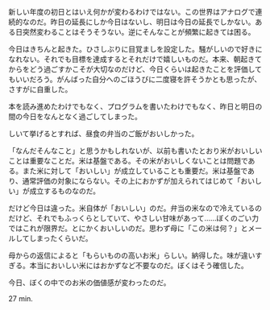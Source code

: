新しい年度の初日とはいえ何かが変わるわけではない。この世界はアナログで連続的なのだ。昨日の延長にしか今日はないし、明日は今日の延長でしかない。ある日突然変わることはそうそうない。逆にそんなことが頻繁に起きては困る。

今日はきちんと起きた。ひさしぶりに目覚ましを設定した。騒がしいので好きになれない。それでも目標を達成するとそれだけで嬉しいものだ。本来、朝起きてからをどう過ごすかこそが大切なのだけど、今日くらいは起きたことを評価してもいいだろう。がんばった自分へのごほうびに二度寝を許そうかとも思ったが、さすがに自重した。

本を読み進めたわけでもなく、プログラムを書いたわけでもなく、昨日と明日の間の今日をなんとなく過ごしてしまった。

しいて挙げるとすれば、昼食の弁当のご飯がおいしかった。

「なんだそんなこと」と思うかもしれないが、以前も書いたとおり米がおいしいことは重要なことだ。米は基盤である。その米がおいしくないことは問題である。また米に対して「おいしい」が成立していることも重要だ。米は基盤であり、通常評価の対象にならない。その上におかずが加えられてはじめて「おいしい」が成立するものなのだ。

だけど今日は違った。米自体が「おいしい」のだ。弁当の米なので冷えているのだけど、それでもふっくらとしていて、やさしい甘味があって……ぼくのごい力ではこれが限界だ。とにかくおいしいのだ。思わず母に「この米は何？」とメールしてしまったくらいだ。

母からの返信によると「もらいものの高いお米」らしい。納得した。味が違いすぎる。本当においしい米にはおかずなど不要なのだ。ぼくはそう確信した。

今日、ぼくの中でのお米の価値感が変わったのだ。

27 min.
